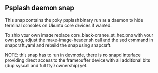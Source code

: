 ## Psplash daemon snap

This snap contains the poky psplash binary run as a daemon to hide terminal consoles
on Ubuntu core devices if wanted.

To ship your own image replace core_black-orange_st_hex.png with your own png,
adjust the make-image-header.sh call and the sed command in snapcraft.yaml and
rebuild the snap using snapcraft.

NOTE: this snap has to run in devmode, there is no snapd interface providing direct
access to the framebuffer device with all additional bits (dup syscall and full tty0
ownership) yet.
